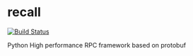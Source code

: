 recall
======

[![Build Status](https://travis-ci.org/airekans/recall.svg?branch=master)](https://travis-ci.org/airekans/recall)

Python High performance RPC framework based on protobuf
